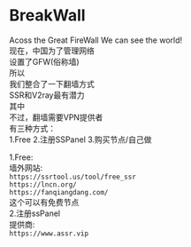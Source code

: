 # BreakWall
Acoss the Great FireWall We can see the world!  
现在，中国为了管理网络  
设置了GFW(俗称墙)  
所以  
我们整合了一下翻墙方式  
SSR和V2ray最有潜力  
其中  
不过，翻墙需要VPN提供者  
有三种方式：  
1.Free 2.注册SSPanel 3.购买节点/自己做  
  
1.Free:  
墙外网站:  
`https://ssrtool.us/tool/free_ssr`  
`https://lncn.org/`  
`https://fanqiangdang.com/`  
这个可以有免费节点  
2.注册ssPanel  
提供商:  
`https://www.assr.vip`  
